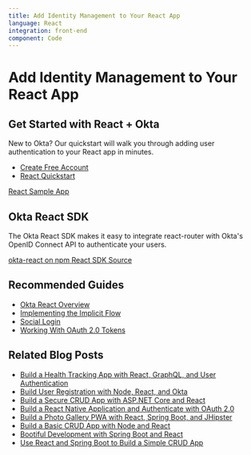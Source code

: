 ```yaml
---
title: Add Identity Management to Your React App
language: React
integration: front-end
component: Code
---
```


# <i class='icon-48 docsPage code-react'></i> Add Identity Management to Your React App

## Get Started with React + Okta

New to Okta? Our quickstart will walk you through adding user authentication to your React app in minutes.

<ul class='language-ctas'>
	<li>
		<a href='https://developer.okta.com/signup/' class='Button--red' data-proofer-ignore>
			<span>Create Free Account</span>
		</a>
	</li>
	<li>
		<a href='/quickstart/#/react' class='Button--blue' data-proofer-ignore>
			<span>React Quickstart</span>
		</a>
	</li>
</ul>

<a href='https://github.com/okta/samples-js-react'>
	<span class='fa fa-github'></span> <span>React Sample App</span>
</a>

## Okta React SDK

The Okta React SDK makes it easy to integrate react-router with Okta's OpenID Connect API to authenticate your users.

<a href='https://www.npmjs.com/package/@okta/okta-react' class="language-reference">
	<span class='icon download-16'></span> <span>okta-react on npm</span>
</a>

<a href='https://github.com/okta/okta-oidc-js/tree/master/packages/okta-react'>
	<span class='fa fa-github'></span> <span>React SDK Source</span>
</a>

## Recommended Guides


- [Okta React Overview](/code/react/okta_react)
- [Implementing the Implicit Flow](/authentication-guide/implementing-authentication/implicit)
- [Social Login](/authentication-guide/social-login/)
- [Working With OAuth 2.0 Tokens](/authentication-guide/tokens/)

## Related Blog Posts



- [Build a Health Tracking App with React, GraphQL, and User Authentication](/blog/2018/07/11/build-react-graphql-api-user-authentication)
- [Build User Registration with Node, React, and Okta](/blog/2018/02/06/build-user-registration-with-node-react-and-okta)
- [Build a Secure CRUD App with ASP.NET Core and React](/blog/2018/07/02/build-a-secure-crud-app-with-aspnetcore-and-react)
- [Build a React Native Application and Authenticate with OAuth 2.0](/blog/2018/03/16/build-react-native-authentication-oauth-2)
- [Build a Photo Gallery PWA with React, Spring Boot, and JHipster](/blog/2018/06/25/react-spring-boot-photo-gallery-pwa)
- [Build a Basic CRUD App with Node and React](/blog/2018/07/10/build-a-basic-crud-app-with-node-and-react)
- [Bootiful Development with Spring Boot and React](/blog/2017/12/06/bootiful-development-with-spring-boot-and-react)
- [Use React and Spring Boot to Build a Simple CRUD App](/blog/2018/07/19/simple-crud-react-and-spring-boot)
